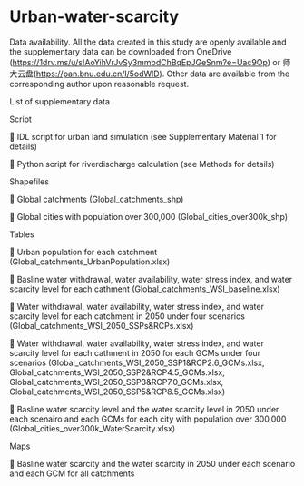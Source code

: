 # Urban-water-scarcity

Data availability.
All the data created in this study are openly available and the supplementary data can be downloaded from OneDrive (https://1drv.ms/u/s!AoYihVrJvSy3mmbdChBqEpJGeSnm?e=Uac9Op) or 师大云盘(https://pan.bnu.edu.cn/l/5odWlD).
Other data are available from the corresponding author upon reasonable request.

List of supplementary data

Script<p>
	IDL script for urban land simulation (see Supplementary Material 1 for details)<p>
	Python script for riverdischarge calculation (see Methods for details)<p>

Shapefiles<p>
	Global catchments (Global_catchments_shp)<p>
	Global cities with population over 300,000 (Global_cities_over300k_shp)<p>

Tables<p>
	Urban population for each catchment (Global_catchments_UrbanPopulation.xlsx)<p>
	Basline water withdrawal, water availability, water stress index, and water scarcity level for each cathment (Global_catchments_WSI_baseline.xlsx)<p>
	Water withdrawal, water availability, water stress index, and water scarcity level for each catchment in 2050 under four scenarios (Global_catchments_WSI_2050_SSPs&RCPs.xlsx)<p>
	Water withdrawal, water availability, water stress index, and water scarcity level for each cathment in 2050 for each GCMs under four scenarios (Global_catchments_WSI_2050_SSP1&RCP2.6_GCMs.xlsx, Global_catchments_WSI_2050_SSP2&RCP4.5_GCMs.xlsx, Global_catchments_WSI_2050_SSP3&RCP7.0_GCMs.xlsx, Global_catchments_WSI_2050_SSP5&RCP8.5_GCMs.xlsx)<p>
	Basline water scarcity level and the water scarcity level in 2050 under each scenairo and each GCMs for each city with population over 300,000 (Global_cities_over300k_WaterScarcity.xlsx)<p>

Maps<p>
	Basline water scarcity and the water scarcity in 2050 under each scenario and each GCM for all catchments<p>

